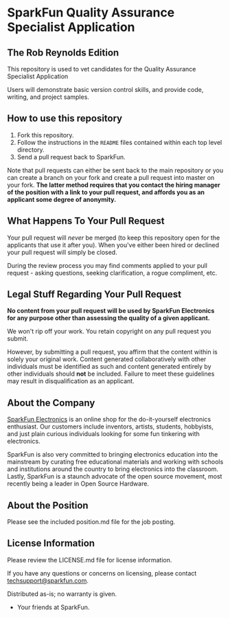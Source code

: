 SparkFun Quality Assurance Specialist Application
============================================
The Rob Reynolds Edition
------------------------

This repository is used to vet candidates for the Quality Assurance Specialist Application

Users will demonstrate basic version control skills, and provide code, writing, and project samples.

How to use this repository
--------------------------

1. Fork this repository.
2. Follow the instructions in the `README` files contained within each top level directory.
3. Send a pull request back to SparkFun.

Note that pull requests can either be sent back to the main repository or you can create a branch on your fork and create a pull request into master on your fork. 
**The latter method requires that you contact the hiring manager of the position with a link to your pull request, and affords you as an applicant some degree of anonymity.**

What Happens To Your Pull Request
----------------------------------

Your pull request will *never* be merged (to keep this repository open for the applicants that use it after you). 
When you've either been hired or declined your pull request will simply be closed.

During the review process you may find comments applied to your pull request - asking questions, seeking clarification, a rogue compliment, etc.

Legal Stuff Regarding Your Pull Request
---------------------------------------

**No content from your pull request will be used by SparkFun Electronics for any purpose other than assessing the quality of a given applicant.**

We won't rip off your work. You retain copyright on any pull request you submit.

However, by submitting a pull request, you affirm that the content within is solely your original work. 
Content generated collaboratively with other individuals must be identified as such and content generated entirely by other individuals should **not** be included. 
Failure to meet these guidelines may result in disqualification as an applicant.

About the Company
------------------
[SparkFun Electronics](https://www.sparkfun.com) is an online shop for the do-it-yourself electronics enthusiast. 
Our customers include inventors, artists, students, hobbyists, and just plain curious individuals looking for some fun tinkering with electronics.

SparkFun is also very committed to bringing electronics education into the mainstream by curating free educational materials and working with schools and institutions around the country to bring electronics into the classroom. 
Lastly, SparkFun is a staunch advocate of the open source movement, most recently being a leader in Open Source Hardware.

About the Position
------------------
Please see the included position.md file for the job posting.

License Information
-------------------
Please review the LICENSE.md file for license information. 

If you have any questions or concerns on licensing, please contact techsupport@sparkfun.com.

Distributed as-is; no warranty is given.

- Your friends at SparkFun.
